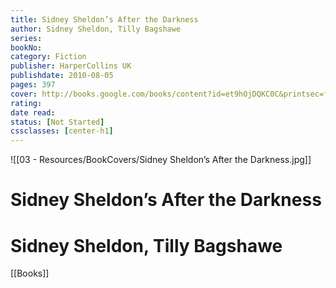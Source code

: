 ```yaml
---
title: Sidney Sheldon’s After the Darkness 
author: Sidney Sheldon, Tilly Bagshawe 
series: 
bookNo: 
category: Fiction 
publisher: HarperCollins UK 
publishdate: 2010-08-05 
pages: 397 
cover: http://books.google.com/books/content?id=et9hOjDQKC0C&printsec=frontcover&img=1&zoom=1&edge=curl&source=gbs_api 
rating: 
date read: 
status: [Not Started]
cssclasses: [center-h1]
---
```

![[03 - Resources/BookCovers/Sidney Sheldon’s After the Darkness.jpg]]
# Sidney Sheldon’s After the Darkness
# Sidney Sheldon, Tilly Bagshawe







[[Books]]